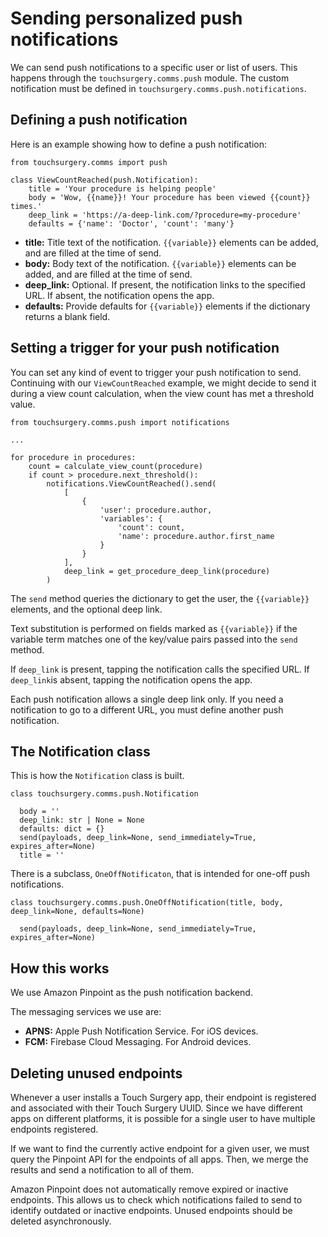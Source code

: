 # Sending personalized push notifications

We can send push notifications to a specific user or list of users. This happens through the `touchsurgery.comms.push` module. The custom notification must be defined in `touchsurgery.comms.push.notifications`.

## Defining a push notification

Here is an example showing how to define a push notification:

    from touchsurgery.comms import push

    class ViewCountReached(push.Notification):
        title = 'Your procedure is helping people'
        body = 'Wow, {{name}}! Your procedure has been viewed {{count}} times.'
        deep_link = 'https://a-deep-link.com/?procedure=my-procedure'
        defaults = {'name': 'Doctor', 'count': 'many'}

- **title:** Title text of the notification. `{{variable}}` elements can be added, and are filled at the time of send.
- **body:** Body text of the notification. `{{variable}}` elements can be added, and are filled at the time of send.
- **deep_link:** Optional. If present, the notification links to the specified URL. If absent, the notification opens the app.
- **defaults:** Provide defaults for `{{variable}}` elements if the dictionary returns a blank field.

## Setting a trigger for your push notification

You can set any kind of event to trigger your push notification to send. Continuing with our `ViewCountReached` example, we might decide to send it during a view count calculation, when the view count has met a threshold value.

    from touchsurgery.comms.push import notifications

    ...

    for procedure in procedures:
        count = calculate_view_count(procedure)
        if count > procedure.next_threshold():
            notifications.ViewCountReached().send(
            	[
            	    {
            	    	'user': procedure.author,
            	    	'variables': {
            	    		'count': count,
            	    		'name': procedure.author.first_name
            	    	}
            	    }
            	],
            	deep_link = get_procedure_deep_link(procedure)
            )

The `send` method queries the dictionary to get the user, the `{{variable}}` elements, and the optional deep link.

Text substitution is performed on fields marked as `{{variable}}` if the variable term matches one of the key/value pairs passed into the `send` method.

If `deep_link` is present, tapping the notification calls the specified URL. If `deep_link`is absent, tapping the notification opens the app.

Each push notification allows a single deep link only. If you need a notification to go to a different URL, you must define another push notification.

## The Notification class

This is how the `Notification` class is built.

    class touchsurgery.comms.push.Notification

      body = ''
      deep_link: str | None = None
      defaults: dict = {}
      send(payloads, deep_link=None, send_immediately=True, expires_after=None)
      title = ''

There is a subclass, `OneOffNotificaton`, that is intended for one-off push notifications.

    class touchsurgery.comms.push.OneOffNotification(title, body, deep_link=None, defaults=None)

      send(payloads, deep_link=None, send_immediately=True, expires_after=None)

## How this works

We use Amazon Pinpoint as the push notification backend.

The messaging services we use are:

- **APNS:** Apple Push Notification Service. For iOS devices.
- **FCM:** Firebase Cloud Messaging. For Android devices.

## Deleting unused endpoints

Whenever a user installs a Touch Surgery app, their endpoint is registered and associated with their Touch Surgery UUID. Since we have different apps on different platforms, it is possible for a single user to have multiple endpoints registered.

If we want to find the currently active endpoint for a given user, we must query the Pinpoint API for the endpoints of all apps. Then, we merge the results and send a notification to all of them.

Amazon Pinpoint does not automatically remove expired or inactive endpoints. This allows us to check which notifications failed to send to identify outdated or inactive endpoints. Unused endpoints should be deleted asynchronously.
